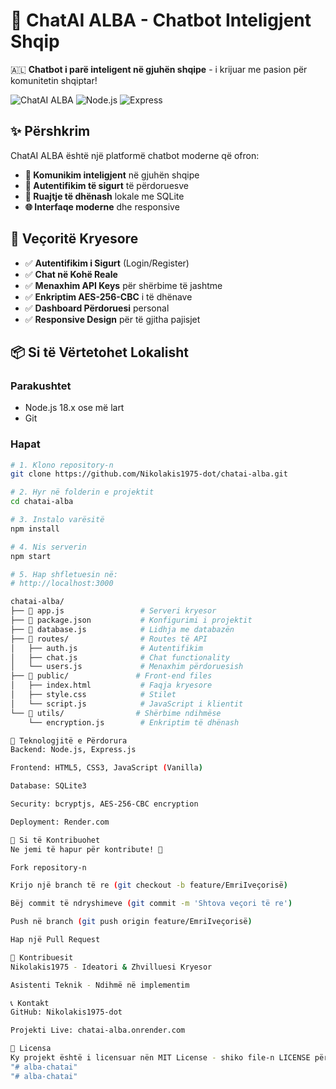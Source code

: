 # 🤖 ChatAI ALBA - Chatbot Inteligjent Shqip

🇦🇱 **Chatbot i parë inteligent në gjuhën shqipe** - i krijuar me pasion për komunitetin shqiptar!

![ChatAI ALBA](https://img.shields.io/badge/Made%20with-%E2%9D%A4%EF%B8%8F-red)
![Node.js](https://img.shields.io/badge/Node.js-18.x-green)
![Express](https://img.shields.io/badge/Express-4.x-lightgrey)

## ✨ Përshkrim

ChatAI ALBA është një platformë chatbot moderne që ofron:
- **🔄 Komunikim inteligjent** në gjuhën shqipe
- **🔐 Autentifikim të sigurt** të përdoruesve
- **💾 Ruajtje të dhënash** lokale me SQLite
- **🌐 Interfaqe moderne** dhe responsive

## 🚀 Veçoritë Kryesore

- ✅ **Autentifikim i Sigurt** (Login/Register)
- ✅ **Chat në Kohë Reale** 
- ✅ **Menaxhim API Keys** për shërbime të jashtme
- ✅ **Enkriptim AES-256-CBC** i të dhënave
- ✅ **Dashboard Përdoruesi** personal
- ✅ **Responsive Design** për të gjitha pajisjet

## 📦 Si të Vërtetohet Lokalisht

### Parakushtet
- Node.js 18.x ose më lart
- Git

### Hapat
```bash
# 1. Klono repository-n
git clone https://github.com/Nikolakis1975-dot/chatai-alba.git

# 2. Hyr në folderin e projektit
cd chatai-alba

# 3. Instalo varësitë
npm install

# 4. Nis serverin
npm start

# 5. Hap shfletuesin në:
# http://localhost:3000

chatai-alba/
├── 📄 app.js                 # Serveri kryesor
├── 📄 package.json           # Konfigurimi i projektit
├── 📄 database.js            # Lidhja me databazën
├── 📁 routes/                # Routes të API
│   ├── auth.js              # Autentifikim
│   ├── chat.js              # Chat functionality
│   └── users.js             # Menaxhim përdoruesish
├── 📁 public/               # Front-end files
│   ├── index.html           # Faqja kryesore
│   ├── style.css            # Stilet
│   └── script.js            # JavaScript i klientit
└── 📁 utils/                # Shërbime ndihmëse
    └── encryption.js        # Enkriptim të dhënash

🔧 Teknologjitë e Përdorura
Backend: Node.js, Express.js

Frontend: HTML5, CSS3, JavaScript (Vanilla)

Database: SQLite3

Security: bcryptjs, AES-256-CBC encryption

Deployment: Render.com

🤝 Si të Kontribuohet
Ne jemi të hapur për kontribute! 👥

Fork repository-n

Krijo një branch të re (git checkout -b feature/EmriIveçorisë)

Bëj commit të ndryshimeve (git commit -m 'Shtova veçori të re')

Push në branch (git push origin feature/EmriIveçorisë)

Hap një Pull Request

👥 Kontribuesit
Nikolakis1975 - Ideatori & Zhvilluesi Kryesor

Asistenti Teknik - Ndihmë në implementim

📞 Kontakt
GitHub: Nikolakis1975-dot

Projekti Live: chatai-alba.onrender.com

📜 Licensa
Ky projekt është i licensuar nën MIT License - shiko file-n LICENSE për detaje.
"# alba-chatai" 
"# alba-chatai" 
